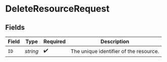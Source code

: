 # DeleteResourceRequest


## Fields

| Field                                  | Type                                   | Required                               | Description                            |
| -------------------------------------- | -------------------------------------- | -------------------------------------- | -------------------------------------- |
| `ID`                                   | *string*                               | :heavy_check_mark:                     | The unique identifier of the resource. |